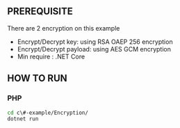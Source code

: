 ## PREREQUISITE
There are 2 encryption on this example
- Encrypt/Decrypt key: using RSA OAEP 256 encryption
- Encrypt/Decrypt payload: using AES GCM encryption
- Min require : .NET Core


## HOW TO RUN
### PHP 
``` bash
cd c\#-example/Encryption/
dotnet run 
```

